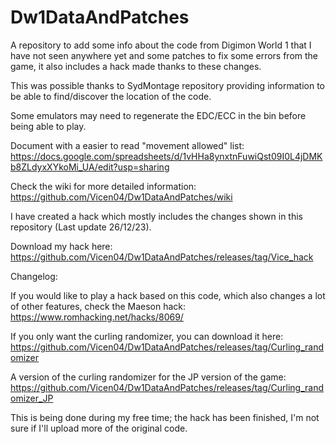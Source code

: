 # Dw1DataAndPatches
A repository to add some info about the code from Digimon World 1 that I have not seen anywhere yet and some patches to fix some errors from the game, it also includes a hack made thanks to these changes.

This was possible thanks to SydMontage repository providing information to be able to find/discover the location of the code.

Some emulators may need to regenerate the EDC/ECC in the bin before being able to play.

Document with a easier to read "movement allowed" list: https://docs.google.com/spreadsheets/d/1vHHa8ynxtnFuwiQst09I0L4jDMKb8ZLdyxXYkoMi_UA/edit?usp=sharing

Check the wiki for more detailed information: https://github.com/Vicen04/Dw1DataAndPatches/wiki 

I have created a hack which mostly includes the changes shown in this repository (Last update 26/12/23).

Download my hack here: https://github.com/Vicen04/Dw1DataAndPatches/releases/tag/Vice_hack

Changelog: 


If you would like to play a hack based on this code, which also changes a lot of other features, check the Maeson hack: https://www.romhacking.net/hacks/8069/

If you only want the curling randomizer, you can download it here:
https://github.com/Vicen04/Dw1DataAndPatches/releases/tag/Curling_randomizer

A version of the curling randomizer for the JP version of the game:
https://github.com/Vicen04/Dw1DataAndPatches/releases/tag/Curling_randomizer_JP


This is being done during my free time; the hack has been finished, I'm not sure if I'll upload more of the original code.
